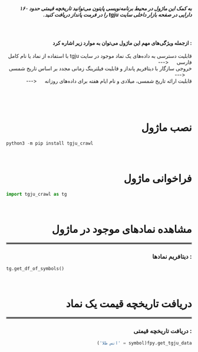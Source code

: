 <div dir="rtl" align="right">

##### به کمک این ماژول در محیط برنامه‌نویسی پایتون می‌توانید تاریخچه قیمتی حدود ۱۶۰ دارایی در صفحه بازار داخلی سایت tgju را در فرمت پانداز دریافت کنید.

<p>&nbsp;</p>



#### : ازجمله ویژگی‌های مهم این ماژول می‌توان به موارد زیر اشاره کرد
 
قابلیت دسترسی به داده‌های یک نماد موجود در سایت tgju با استفاده از نماد يا نام کامل فارسی  &emsp; <--- &emsp;  <br />
خروجی سازگار با دیتافریم پانداز و قابلیت فیلترینگ زمانی مجدد بر اساس تاریخ شمسی  &emsp; <--- &emsp;  <br />
قابلیت ارائه تاریخ شمسی، میلادی و نام ایام هفته برای داده‌های روزانه  &emsp; <--- &emsp;  <br />
</div>
<p>&nbsp;</p>
<p>&nbsp;</p>

<div dir="rtl" align="right">

# نصب ماژول

</div>

```python
python3 -m pip install tgju_crawl
```


<p>&nbsp;</p>

<div dir="rtl" align="right">

# فراخوانی ماژول


</div>


```python
import tgju_crawl as tg
```

<p>&nbsp;</p>

<div dir="rtl" align="right">

# مشاهده نمادهای موجود در ماژول
<hr style="border:2px solid gray"> </hr>


### : دیتافریم نمادها

</div>

```python
tg.get_df_of_symbols()
```


<div dir="rtl" align="right">

<p>&nbsp;</p>

<div dir="rtl" align="right">

# دریافت تاریخچه قیمت یک نماد
<hr style="border:2px solid gray"> </hr>


### : دریافت تاریخچه قیمتی

</div>

```python
fpy.get_tgju_data(symbol = 'انس طلا')
```